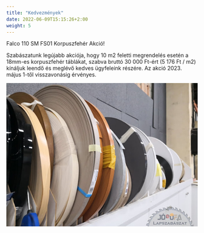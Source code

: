 ```yaml
---
title: "Kedvezmények"
date: 2022-06-09T15:15:26+2:00
weight: 5
---
```


Falco 110 SM FS01 Korpuszfehér Akció!
 
Szabászatunk legújabb akciója, hogy 10 m2 feletti megrendelés esetén a 18mm-es korpuszfehér táblákat, szabva bruttó 30 000 Ft-ért (5 176 Ft / m2) kínáljuk leendő és meglévő kedves ügyfeleink részére. Az akció 2023. május 1-től visszavonásig érvényes.

![](/images/kedvezmenyek.jpg)
